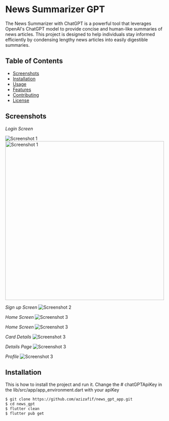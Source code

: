 # News Summarizer GPT

The News Summarizer with ChatGPT is a powerful tool that leverages OpenAI's ChatGPT model to provide concise and human-like summaries of news articles. This project is designed to help individuals stay informed efficiently by condensing lengthy news articles into easily digestible summaries.


## Table of Contents

- [Screenshots](#screenshots)
- [Installation](#installation)
- [Usage](#usage)
- [Features](#features)
- [Contributing](#contributing)
- [License](#license)

## Screenshots

*Login Screen*

![Screenshot 1](screenshots/screen-1.png)
<img src="screenshots/screen-1.png" width="500" alt="Screenshot 1">




*Sign up Screen*
![Screenshot 2](screenshots/screen-2.png)



*Home Screen*
![Screenshot 3](screenshots/screen-3.png)



*Home Screen*
![Screenshot 3](screenshots/screen-4.png)



*Card Details*
![Screenshot 3](screenshots/screen-5.png)


*Details Page*
![Screenshot 3](screenshots/screen-6.png)



*Profile*
![Screenshot 3](screenshots/screen-7.png)


## Installation

This is how to install the project and run it.
Change the # chatGPTApiKey in the lib/src/app/app_environment.dart with your apiKey

```bash
$ git clone https://github.com/azizafif/news_gpt_app.git
$ cd news_gpt
$ flutter clean
$ flutter pub get

